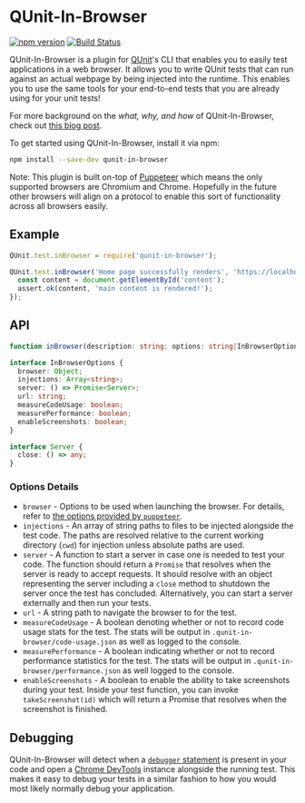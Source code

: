 # QUnit-In-Browser

[![npm version](https://badge.fury.io/js/qunit-in-browser.svg)](https://www.npmjs.com/package/qunit-in-browser)
[![Build Status](https://travis-ci.org/trentmwillis/qunit-in-browser.svg?branch=master)](https://travis-ci.org/trentmwillis/qunit-in-browser)

QUnit-In-Browser is a plugin for [QUnit](http://qunitjs.com/)'s CLI that enables you to easily test applications in a web browser. It allows you to write QUnit tests that can run against an actual webpage by being injected into the runtime. This enables you to use the same tools for your end-to-end tests that you are already using for your unit tests!

For more background on the _what, why, and how_ of QUnit-In-Browser, check out [this blog post](https://pretty-okay.com/2017/12/04/qunit-in-browser).

To get started using QUnit-In-Browser, install it via npm:

```bash
npm install --save-dev qunit-in-browser
```

Note: This plugin is built on-top of [Puppeteer](https://github.com/GoogleChrome/puppeteer) which means the only supported browsers are Chromium and Chrome. Hopefully in the future other browsers will align on a protocol to enable this sort of functionality across all browsers easily.

## Example

```js
QUnit.test.inBrowser = require('qunit-in-browser');

QUnit.test.inBrowser('Home page successfully renders', 'https://localhost:8000/', function(assert) {
  const content = document.getElementById('content');
  assert.ok(content, 'main content is rendered!');
});
```

## API

```ts
function inBrowser(description: string; options: string|InBrowserOptions; test: function);
```

```ts
interface InBrowserOptions {
  browser: Object;
  injections: Array<string>;
  server: () => Promise<Server>;
  url: string;
  measureCodeUsage: boolean;
  measurePerformance: boolean;
  enableScreenshots: boolean;
}

interface Server {
  close: () => any;
}
```

### Options Details

* `browser` - Options to be used when launching the browser. For details, refer to [the options provided by `puppeteer`](https://github.com/GoogleChrome/puppeteer/blob/master/docs/api.md#puppeteerlaunchoptions).
* `injections` - An array of string paths to files to be injected alongside the test code. The paths are resolved relative to the current working directory (`cwd`) for injection unless absolute paths are used.
* `server` - A function to start a server in case one is needed to test your code. The function should return a `Promise` that resolves when the server is ready to accept requests. It should resolve with an object representing the server including a `close` method to shutdown the server once the test has concluded. Alternatively, you can start a server externally and then run your tests.
* `url` - A string path to navigate the browser to for the test.
* `measureCodeUsage` - A boolean denoting whether or not to record code usage stats for the test. The stats will be output in `.qunit-in-browser/code-usage.json` as well as logged to the console.
* `measurePerformance` - A boolean indicating whether or not to record performance statistics for the test. The stats will be output in `.qunit-in-browser/performance.json` as well logged to the console.
* `enableScreenshots` - A boolean to enable the ability to take screenshots during your test. Inside your test function, you can invoke `takeScreenshot(id)` which will return a Promise that resolves when the screenshot is finished.

## Debugging

QUnit-In-Browser will detect when a [`debugger` statement](https://developer.mozilla.org/en-US/docs/Web/JavaScript/Reference/Statements/debugger) is present in your code and open a [Chrome DevTools](https://developers.google.com/web/tools/chrome-devtools/) instance alongside the running test. This makes it easy to debug your tests in a similar fashion to how you would most likely normally debug your application.
